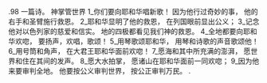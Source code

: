 .98 
 一篇诗。 
神掌管世界 
1_你们要向耶和华唱新歌！ 
因为他行过奇妙的事， 
他的右手和圣臂施行救恩。 
2_耶和华显明了他的救恩， 
在列国眼前显出公义； 
3_记念他对以色列家的慈爱和信实。 
地的四极都看见我们神的救恩。 
4_全地都要向耶和华欢唿， 
要扬声，欢唱，歌颂！ 
5_用琴歌颂耶和华， 
用琴和诗歌的声音歌颂他！ 
6_用号筒和角声， 
在大君王耶和华面前欢唿！ 
7_愿海和其中所充满的澎湃， 
愿世界和住在其间的发声。 
8_愿大水拍掌， 
愿诸山在耶和华面前一同欢唿； 
9_因为他来要审判全地。 
他要按公义审判世界， 
按公正审判万民。 
.